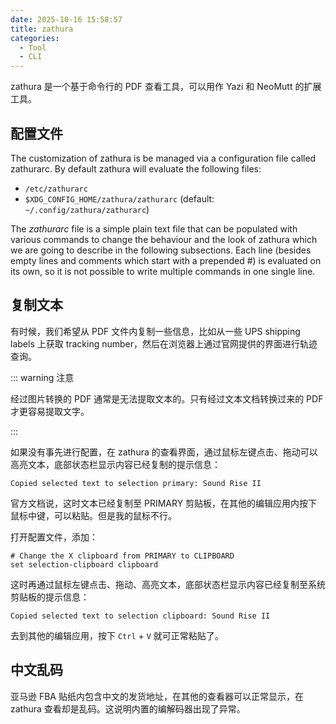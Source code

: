 ```yaml
---
date: 2025-10-16 15:58:57
title: zathura
categories:
  - Tool
  - CLI
---
```


zathura 是一个基于命令行的 PDF 查看工具，可以用作 Yazi 和 NeoMutt 的扩展工具。

<!-- more -->

## 配置文件

The customization of zathura is be managed via a configuration file called zathurarc. By default zathura will evaluate the following files:

- `/etc/zathurarc`
- `$XDG_CONFIG_HOME/zathura/zathurarc` (default: `~/.config/zathura/zathurarc`)

The _zathurarc_ file is a simple plain text file that can be populated with various commands to change the behaviour and the look of zathura which we are going to describe in the following subsections. Each line (besides empty lines and comments which start with a prepended #) is evaluated on its own, so it is not possible to write multiple commands in one single line.

## 复制文本

有时候，我们希望从 PDF 文件内复制一些信息，比如从一些 UPS shipping labels 上获取 tracking number，然后在浏览器上通过官网提供的界面进行轨迹查询。

::: warning 注意

经过图片转换的 PDF 通常是无法提取文本的。只有经过文本文档转换过来的 PDF 才更容易提取文字。

:::

如果没有事先进行配置，在 zathura 的查看界面，通过鼠标左键点击、拖动可以高亮文本，底部状态栏显示内容已经复制的提示信息：

```
Copied selected text to selection primary: Sound Rise II
```

官方文档说，这时文本已经复制至 PRIMARY 剪贴板，在其他的编辑应用内按下鼠标中键，可以粘贴。但是我的鼠标不行。

打开配置文件，添加：

```zathurarc
# Change the X clipboard from PRIMARY to CLIPBOARD
set selection-clipboard clipboard
```

这时再通过鼠标左键点击、拖动、高亮文本，底部状态栏显示内容已经复制至系统剪贴板的提示信息：

```
Copied selected text to selection clipboard: Sound Rise II
```

去到其他的编辑应用，按下 `Ctrl` + `V` 就可正常粘贴了。

## 中文乱码

亚马逊 FBA 贴纸内包含中文的发货地址，在其他的查看器可以正常显示，在 zathura 查看却是乱码。这说明内置的编解码器出现了异常。
